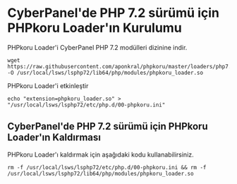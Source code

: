 # CyberPanel'de PHP 7.2 sürümü için PHPkoru Loader'ın Kurulumu #

PHPkoru Loader'i CyberPanel PHP 7.2 modülleri dizinine indir.
```shell
wget https://raw.githubusercontent.com/aponkral/phpkoru/master/loaders/php7.2/phpkoru_loader_v1.0.2_lin_7.2.so -O /usr/local/lsws/lsphp72/lib64/php/modules/phpkoru_loader.so
```

PHPkoru Loader'i etkinleştir
```shell
echo "extension=phpkoru_loader.so" > "/usr/local/lsws/lsphp72/etc/php.d/00-phpkoru.ini"
```

## CyberPanel'de PHP 7.2 sürümü için PHPkoru Loader'ın Kaldırması ##

PHPkoru Loader'ı kaldırmak için aşağıdaki kodu kullanabilirsiniz.
```shell
rm -f /usr/local/lsws/lsphp72/etc/php.d/00-phpkoru.ini && rm -f /usr/local/lsws/lsphp72/lib64/php/modules/phpkoru_loader.so
```